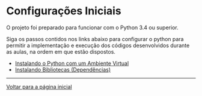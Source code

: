 # Configurações Iniciais
O projeto foi preparado para funcionar com o Python 3.4 ou superior.

Siga os passos contidos nos links abaixo para configurar o python para permitir a implementação e execução dos códigos desenvolvidos durante as aulas, na ordem em que estão dispostos.

* [Instalando o Python com um Ambiente Virtual](./config_env.md)
* [Instalando Bibliotecas (Dependências)](./config_libs.md)


---

[Voltar para a página inicial](../README.md)